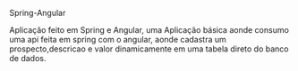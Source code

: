 Spring-Angular

Aplicação feito em Spring e Angular, uma Aplicação  básica aonde consumo uma api feita em spring com o angular, aonde cadastra um prospecto,descricao e valor dinamicamente em uma tabela direto do banco de dados.
